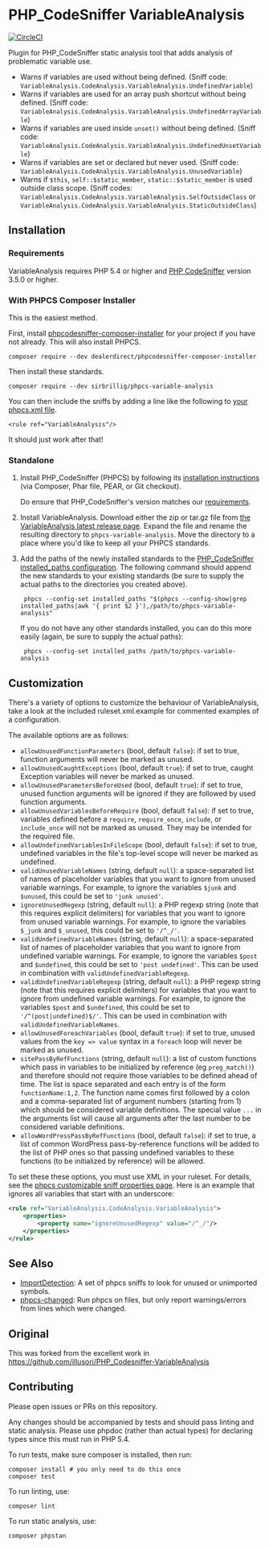 # PHP_CodeSniffer VariableAnalysis

[![CircleCI](https://circleci.com/gh/sirbrillig/phpcs-variable-analysis.svg?style=svg)](https://circleci.com/gh/sirbrillig/phpcs-variable-analysis)

Plugin for PHP_CodeSniffer static analysis tool that adds analysis of problematic variable use.

- Warns if variables are used without being defined. (Sniff code: `VariableAnalysis.CodeAnalysis.VariableAnalysis.UndefinedVariable`)
- Warns if variables are used for an array push shortcut without being defined. (Sniff code: `VariableAnalysis.CodeAnalysis.VariableAnalysis.UndefinedArrayVariable`)
- Warns if variables are used inside `unset()` without being defined. (Sniff code: `VariableAnalysis.CodeAnalysis.VariableAnalysis.UndefinedUnsetVariable`)
- Warns if variables are set or declared but never used. (Sniff code: `VariableAnalysis.CodeAnalysis.VariableAnalysis.UnusedVariable`)
- Warns if `$this`, `self::$static_member`, `static::$static_member` is used outside class scope. (Sniff codes: `VariableAnalysis.CodeAnalysis.VariableAnalysis.SelfOutsideClass` or `VariableAnalysis.CodeAnalysis.VariableAnalysis.StaticOutsideClass`)

## Installation

### Requirements

VariableAnalysis requires PHP 5.4 or higher and [PHP CodeSniffer](https://github.com/squizlabs/PHP_CodeSniffer) version 3.5.0 or higher.

### With PHPCS Composer Installer

This is the easiest method.

First, install [phpcodesniffer-composer-installer](https://github.com/DealerDirect/phpcodesniffer-composer-installer) for your project if you have not already. This will also install PHPCS.

```
composer require --dev dealerdirect/phpcodesniffer-composer-installer
```

Then install these standards.

```
composer require --dev sirbrillig/phpcs-variable-analysis
```

You can then include the sniffs by adding a line like the following to [your phpcs.xml file](https://github.com/squizlabs/PHP_CodeSniffer/wiki/Advanced-Usage#using-a-default-configuration-file).

```
<rule ref="VariableAnalysis"/>
```

It should just work after that!

### Standalone

1. Install PHP_CodeSniffer (PHPCS) by following its [installation instructions](https://github.com/squizlabs/PHP_CodeSniffer#installation) (via Composer, Phar file, PEAR, or Git checkout).

   Do ensure that PHP_CodeSniffer's version matches our [requirements](#requirements).

2. Install VariableAnalysis. Download either the zip or tar.gz file from [the VariableAnalysis latest release page](https://github.com/sirbrillig/phpcs-variable-analysis/releases/latest). Expand the file and rename the resulting directory to `phpcs-variable-analysis`. Move the directory to a place where you'd like to keep all your PHPCS standards.

3. Add the paths of the newly installed standards to the [PHP_CodeSniffer installed_paths configuration](https://github.com/squizlabs/PHP_CodeSniffer/wiki/Configuration-Options#setting-the-installed-standard-paths). The following command should append the new standards to your existing standards (be sure to supply the actual paths to the directories you created above).

        phpcs --config-set installed_paths "$(phpcs --config-show|grep installed_paths|awk '{ print $2 }'),/path/to/phpcs-variable-analysis"

    If you do not have any other standards installed, you can do this more easily (again, be sure to supply the actual paths):

        phpcs --config-set installed_paths /path/to/phpcs-variable-analysis

## Customization

There's a variety of options to customize the behaviour of VariableAnalysis, take a look at the included ruleset.xml.example for commented examples of a configuration.

The available options are as follows:

- `allowUnusedFunctionParameters` (bool, default `false`): if set to true, function arguments will never be marked as unused.
- `allowUnusedCaughtExceptions` (bool, default `true`): if set to true, caught Exception variables will never be marked as unused.
- `allowUnusedParametersBeforeUsed` (bool, default `true`): if set to true, unused function arguments will be ignored if they are followed by used function arguments.
- `allowUnusedVariablesBeforeRequire` (bool, default `false`): if set to true, variables defined before a `require`, `require_once`, `include`, or `include_once` will not be marked as unused. They may be intended for the required file.
- `allowUndefinedVariablesInFileScope` (bool, default `false`): if set to true, undefined variables in the file's top-level scope will never be marked as undefined.
- `validUnusedVariableNames` (string, default `null`): a space-separated list of names of placeholder variables that you want to ignore from unused variable warnings. For example, to ignore the variables `$junk` and `$unused`, this could be set to `'junk unused'`.
- `ignoreUnusedRegexp` (string, default `null`): a PHP regexp string (note that this requires explicit delimiters) for variables that you want to ignore from unused variable warnings. For example, to ignore the variables `$_junk` and `$_unused`, this could be set to `'/^_/'`.
- `validUndefinedVariableNames` (string, default `null`): a space-separated list of names of placeholder variables that you want to ignore from undefined variable warnings. For example, to ignore the variables `$post` and `$undefined`, this could be set to `'post undefined'`. This can be used in combination with `validUndefinedVariableRegexp`.
- `validUndefinedVariableRegexp` (string, default `null`): a PHP regexp string (note that this requires explicit delimiters) for variables that you want to ignore from undefined variable warnings. For example, to ignore the variables `$post` and `$undefined`, this could be set to `'/^(post|undefined)$/'`. This can be used in combination with `validUndefinedVariableNames`.
- `allowUnusedForeachVariables` (bool, default `true`): if set to true, unused values from the `key => value` syntax in a `foreach` loop will never be marked as unused.
- `sitePassByRefFunctions` (string, default `null`): a list of custom functions which pass in variables to be initialized by reference (eg `preg_match()`) and therefore should not require those variables to be defined ahead of time. The list is space separated and each entry is of the form `functionName:1,2`. The function name comes first followed by a colon and a comma-separated list of argument numbers (starting from 1) which should be considered variable definitions. The special value `...` in the arguments list will cause all arguments after the last number to be considered variable definitions.
- `allowWordPressPassByRefFunctions` (bool, default `false`): if set to true, a list of common WordPress pass-by-reference functions will be added to the list of PHP ones so that passing undefined variables to these functions (to be initialized by reference) will be allowed.

To set these these options, you must use XML in your ruleset. For details, see the [phpcs customizable sniff properties page](https://github.com/squizlabs/PHP_CodeSniffer/wiki/Customisable-Sniff-Properties). Here is an example that ignores all variables that start with an underscore:

```xml
<rule ref="VariableAnalysis.CodeAnalysis.VariableAnalysis">
    <properties>
        <property name="ignoreUnusedRegexp" value="/^_/"/>
    </properties>
</rule>
```

## See Also

- [ImportDetection](https://github.com/sirbrillig/phpcs-import-detection): A set of phpcs sniffs to look for unused or unimported symbols.
- [phpcs-changed](https://github.com/sirbrillig/phpcs-changed): Run phpcs on files, but only report warnings/errors from lines which were changed.

## Original

This was forked from the excellent work in https://github.com/illusori/PHP_Codesniffer-VariableAnalysis

## Contributing

Please open issues or PRs on this repository.

Any changes should be accompanied by tests and should pass linting and static analysis. Please use phpdoc (rather than actual types) for declaring types since this must run in PHP 5.4.

To run tests, make sure composer is installed, then run:

```
composer install # you only need to do this once
composer test
```

To run linting, use:

```
composer lint
```

To run static analysis, use:

```
composer phpstan
```
